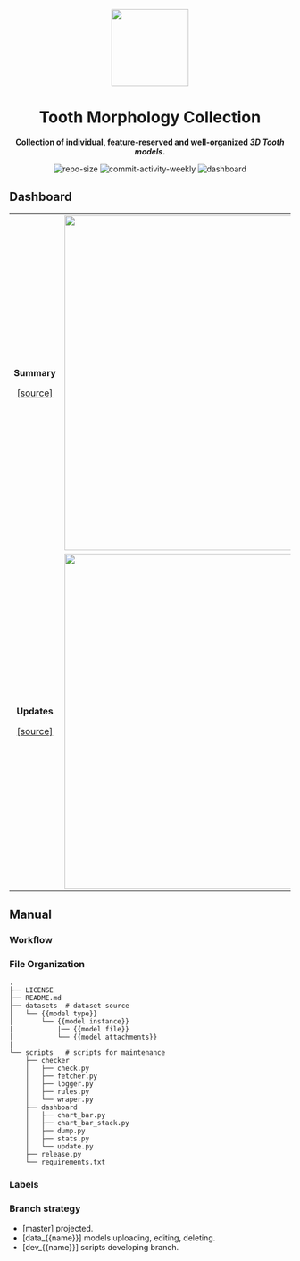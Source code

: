 <p align="center"><img src="https://imgbed.scubot.com/image/RoundCorner_1.png" width=138></p>
<h1 align="center">Tooth Morphology Collection</h1>
<p align="center"><strong>Collection of individual, feature-reserved and well-organized <em>3D Tooth models</em>.</strong></p>

<div align="center">

![repo-size](https://img.shields.io/github/repo-size/hx-w/tooth_morphology)
![commit-activity-weekly](https://img.shields.io/github/commit-activity/w/hx-w/tooth_morphology)
![dashboard](https://img.shields.io/github/actions/workflow/status/hx-w/tooth_morphology/DASHBOARD_UPDATER.yml?label=dashboard)
</div>



## Dashboard
<!-- <table>
    <tr>
        <td><p align="center">Summary</p>
        </td>
        <td><p align="center">Updates</p>
        </td>
    </tr>
    <tr>
        <td><img src=http://chat.scubot.com:7890/get/summary- width=600/></td>
        <td><img src=http://chat.scubot.com:7890/get/diff- width=600/></td>
    </tr>
</table> -->

<table border="0">
<tr>
<td>
<p align="center"><strong>Summary</strong></p>
<p align="center"><a href="http://chat.scubot.com:7890/get/summary-?redirect=true" target="view_window"> [source]  </a> </p>
</td>
<td><img src=http://chat.scubot.com:7890/get/summary-?redirect=false width=600/></td>
</tr>
<tr>
<td>
<p align="center"><strong>Updates</strong></p>
<p align="center"><a href="http://chat.scubot.com:7890/get/diff-?redirect=true" target="view_window"> [source] </a> </p>
</td>
<td><img src=http://chat.scubot.com:7890/get/diff-?redirect=false width=600/></td>
</tr>
</table>

## Manual

### Workflow


### File Organization

```text
.
├── LICENSE
├── README.md
├── datasets  # dataset source
│   └── {{model type}}
│       └── {{model instance}}
|           |── {{model file}}
│           └── {{model attachments}}
|
└── scripts   # scripts for maintenance
    ├── checker
    │   ├── check.py
    │   ├── fetcher.py
    │   ├── logger.py
    │   ├── rules.py
    │   └── wraper.py
    ├── dashboard
    │   ├── chart_bar.py
    │   ├── chart_bar_stack.py
    │   ├── dump.py
    │   ├── stats.py
    │   └── update.py
    ├── release.py
    └── requirements.txt
```

### Labels


### Branch strategy

- [master] projected.
- [data_{{name}}] models uploading, editing, deleting.
- [dev_{{name}}] scripts developing branch.
